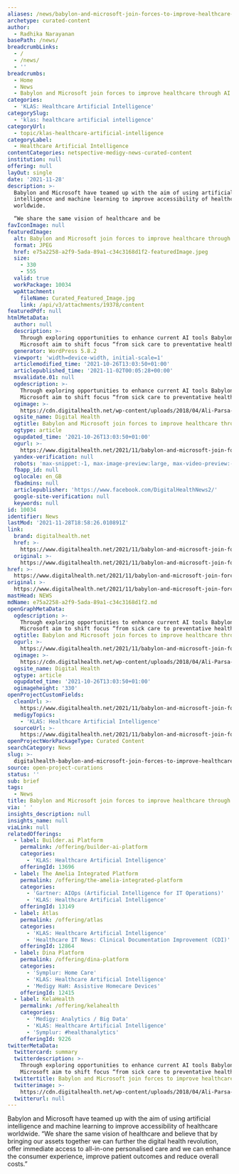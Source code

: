 ```yaml
---
aliases: /news/babylon-and-microsoft-join-forces-to-improve-healthcare-through-ai
archetype: curated-content
author:
  - Radhika Narayanan
basePath: /news/
breadcrumbLinks:
  - /
  - /news/
  - ''
breadcrumbs:
  - Home
  - News
  - Babylon and Microsoft join forces to improve healthcare through AI
categories:
  - 'KLAS: Healthcare Artificial Intelligence'
categorySlug:
  - 'klas: healthcare artificial intelligence'
categoryUrl:
  - topic/klas-healthcare-artificial-intelligence
categoryLabel:
  - Healthcare Artificial Intelligence
contentCategories: netspective-medigy-news-curated-content
institution: null
offering: null
layOut: single
date: '2021-11-28'
description: >-
  Babylon and Microsoft have teamed up with the aim of using artificial
  intelligence and machine learning to improve accessibility of healthcare
  worldwide.

  “We share the same vision of healthcare and be
favIconImage: null
featuredImage:
  alt: Babylon and Microsoft join forces to improve healthcare through AI
  format: JPEG
  href: e75a2258-a2f9-5ada-89a1-c34c3168d1f2-featuredImage.jpeg
  size:
    - 330
    - 555
  valid: true
  workPackage: 10034
  wpAttachment:
    fileName: Curated_Featured_Image.jpg
    link: /api/v3/attachments/19378/content
featuredPdf: null
htmlMetaData:
  author: null
  description: >-
    Through exploring opportunities to enhance current AI tools Babylon and
    Microsoft aim to shift focus “from sick care to preventative healthcare”.
  generator: WordPress 5.8.2
  viewport: 'width=device-width, initial-scale=1'
  articlemodified_time: '2021-10-26T13:03:50+01:00'
  articlepublished_time: '2021-11-02T00:05:28+00:00'
  msvalidate.01: null
  ogdescription: >-
    Through exploring opportunities to enhance current AI tools Babylon and
    Microsoft aim to shift focus “from sick care to preventative healthcare”.
  ogimage: >-
    https://cdn.digitalhealth.net/wp-content/uploads/2018/04/Ali-Parsa-Babylon.jpg
  ogsite_name: Digital Health
  ogtitle: Babylon and Microsoft join forces to improve healthcare through AI
  ogtype: article
  ogupdated_time: '2021-10-26T13:03:50+01:00'
  ogurl: >-
    https://www.digitalhealth.net/2021/11/babylon-and-microsoft-join-forces-to-improve-healthcare-through-ai/
  yandex-verification: null
  robots: 'max-snippet:-1, max-image-preview:large, max-video-preview:-1'
  fbapp_id: null
  oglocale: en_GB
  fbadmins: null
  articlepublisher: 'https://www.facebook.com/DigitalHealthNews2/'
  google-site-verification: null
  keywords: null
id: 10034
identifier: News
lastMod: '2021-11-28T18:58:26.010891Z'
link:
  brand: digitalhealth.net
  href: >-
    https://www.digitalhealth.net/2021/11/babylon-and-microsoft-join-forces-to-improve-healthcare-through-ai/
  original: >-
    https://www.digitalhealth.net/2021/11/babylon-and-microsoft-join-forces-to-improve-healthcare-through-ai/
href: >-
  https://www.digitalhealth.net/2021/11/babylon-and-microsoft-join-forces-to-improve-healthcare-through-ai/
original: >-
  https://www.digitalhealth.net/2021/11/babylon-and-microsoft-join-forces-to-improve-healthcare-through-ai/
mastHead: NEWS
mdName: e75a2258-a2f9-5ada-89a1-c34c3168d1f2.md
openGraphMetaData:
  ogdescription: >-
    Through exploring opportunities to enhance current AI tools Babylon and
    Microsoft aim to shift focus “from sick care to preventative healthcare”.
  ogtitle: Babylon and Microsoft join forces to improve healthcare through AI
  ogurl: >-
    https://www.digitalhealth.net/2021/11/babylon-and-microsoft-join-forces-to-improve-healthcare-through-ai/
  ogimage: >-
    https://cdn.digitalhealth.net/wp-content/uploads/2018/04/Ali-Parsa-Babylon.jpg
  ogsite_name: Digital Health
  ogtype: article
  ogupdated_time: '2021-10-26T13:03:50+01:00'
  ogimageheight: '330'
openProjectCustomFields:
  cleanUrl: >-
    https://www.digitalhealth.net/2021/11/babylon-and-microsoft-join-forces-to-improve-healthcare-through-ai/
  medigyTopics:
    - 'KLAS: Healthcare Artificial Intelligence'
  sourceUrl: >-
    https://www.digitalhealth.net/2021/11/babylon-and-microsoft-join-forces-to-improve-healthcare-through-ai/
openProjectWorkPackageType: Curated Content
searchCategory: News
slug: >-
  digitalhealth-babylon-and-microsoft-join-forces-to-improve-healthcare-through-ai
source: open-project-curations
status: ''
sub: brief
tags:
  - News
title: Babylon and Microsoft join forces to improve healthcare through AI
via: ' '
insights_description: null
insights_name: null
viaLink: null
relatedOfferings:
  - label: Builder.ai Platform
    permalink: /offering/builder-ai-platform
    categories:
      - 'KLAS: Healthcare Artificial Intelligence'
    offeringId: 13696
  - label: The Amelia Integrated Platform
    permalink: /offering/the-amelia-integrated-platform
    categories:
      - 'Gartner: AIOps (Artificial Intelligence for IT Operations)'
      - 'KLAS: Healthcare Artificial Intelligence'
    offeringId: 13149
  - label: Atlas
    permalink: /offering/atlas
    categories:
      - 'KLAS: Healthcare Artificial Intelligence'
      - 'Healthcare IT News: Clinical Documentation Improvement (CDI)'
    offeringId: 12864
  - label: Dina Platform
    permalink: /offering/dina-platform
    categories:
      - 'Symplur: Home Care'
      - 'KLAS: Healthcare Artificial Intelligence'
      - 'Medigy HaH: Assistive Homecare Devices'
    offeringId: 12415
  - label: KelaHealth
    permalink: /offering/kelahealth
    categories:
      - 'Medigy: Analytics / Big Data'
      - 'KLAS: Healthcare Artificial Intelligence'
      - 'Symplur: #healthanalytics'
    offeringId: 9226
twitterMetaData:
  twittercard: summary
  twitterdescription: >-
    Through exploring opportunities to enhance current AI tools Babylon and
    Microsoft aim to shift focus “from sick care to preventative healthcare”.
  twittertitle: Babylon and Microsoft join forces to improve healthcare through AI
  twitterimage: >-
    https://cdn.digitalhealth.net/wp-content/uploads/2018/04/Ali-Parsa-Babylon.jpg
  twitterurl: null
---
```

<p>Babylon and Microsoft have teamed up with the aim of using artificial intelligence and machine learning to improve accessibility of healthcare worldwide.
“We share the same vision of healthcare and believe that by bringing our assets together we can further the digital health revolution, offer immediate access to all-in-one personalised care and we can enhance the consumer experience, improve patient outcomes and reduce overall costs.”</p>
